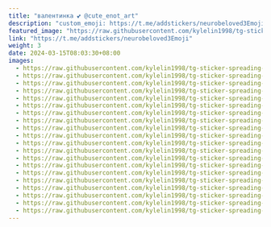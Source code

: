 ```yaml
---
title: "валентинка 💕 @cute_enot_art"
description: "custom_emoji: https://t.me/addstickers/neurobeloved3Emoji"
featured_image: "https://raw.githubusercontent.com/kylelin1998/tg-sticker-spreading-worldwide-images/main/img/062b57da-b33e-466a-a890-83e5bd9fd339.jpg"
link: "https://t.me/addstickers/neurobeloved3Emoji"
weight: 3
date: 2024-03-15T08:03:30+08:00
images:
  - https://raw.githubusercontent.com/kylelin1998/tg-sticker-spreading-worldwide-images/main/img/062b57da-b33e-466a-a890-83e5bd9fd339.jpg
  - https://raw.githubusercontent.com/kylelin1998/tg-sticker-spreading-worldwide-images/main/img/c96dea07-40a9-45a2-90eb-ebfb7f77446a.jpg
  - https://raw.githubusercontent.com/kylelin1998/tg-sticker-spreading-worldwide-images/main/img/96d97e96-a8c9-48a9-b055-07063af0b222.jpg
  - https://raw.githubusercontent.com/kylelin1998/tg-sticker-spreading-worldwide-images/main/img/52343699-aa47-4c83-a7fd-a699ee56fa67.jpg
  - https://raw.githubusercontent.com/kylelin1998/tg-sticker-spreading-worldwide-images/main/img/398d1c2b-f7c4-4fdb-b761-e0477699f575.jpg
  - https://raw.githubusercontent.com/kylelin1998/tg-sticker-spreading-worldwide-images/main/img/a9db6e18-4a8c-42f3-b152-80478035ccb6.jpg
  - https://raw.githubusercontent.com/kylelin1998/tg-sticker-spreading-worldwide-images/main/img/7b4a3bf9-b63b-4766-9dd2-e12183034821.jpg
  - https://raw.githubusercontent.com/kylelin1998/tg-sticker-spreading-worldwide-images/main/img/75665aaf-f534-44ec-a9b2-8be95b4b874a.jpg
  - https://raw.githubusercontent.com/kylelin1998/tg-sticker-spreading-worldwide-images/main/img/8e7036d8-9520-41cb-b6c7-b604c87f6853.jpg
  - https://raw.githubusercontent.com/kylelin1998/tg-sticker-spreading-worldwide-images/main/img/99fffcbb-57f0-4cd0-b16e-a93903f46311.jpg
  - https://raw.githubusercontent.com/kylelin1998/tg-sticker-spreading-worldwide-images/main/img/f8092abb-2564-41be-b172-4e175b39acd7.jpg
  - https://raw.githubusercontent.com/kylelin1998/tg-sticker-spreading-worldwide-images/main/img/ee80a3c6-291a-4a09-991b-b5fec251f9a7.jpg
  - https://raw.githubusercontent.com/kylelin1998/tg-sticker-spreading-worldwide-images/main/img/066d3dd7-eb3d-40b2-b70c-2b416a82fe4e.jpg
  - https://raw.githubusercontent.com/kylelin1998/tg-sticker-spreading-worldwide-images/main/img/7fd82639-6500-4e08-8f8d-3ebf48292706.jpg
  - https://raw.githubusercontent.com/kylelin1998/tg-sticker-spreading-worldwide-images/main/img/6c60ec17-ced0-44ca-b3ae-17c5666f40a6.jpg
  - https://raw.githubusercontent.com/kylelin1998/tg-sticker-spreading-worldwide-images/main/img/3a1725ca-ff21-4b4f-befd-487eb9e7bd36.jpg
  - https://raw.githubusercontent.com/kylelin1998/tg-sticker-spreading-worldwide-images/main/img/5199d313-64ac-465c-9cb6-a9ec3fc25708.jpg
  - https://raw.githubusercontent.com/kylelin1998/tg-sticker-spreading-worldwide-images/main/img/c3f5f4c6-d8d4-452a-be88-7e99bc1dc4dd.jpg
  - https://raw.githubusercontent.com/kylelin1998/tg-sticker-spreading-worldwide-images/main/img/0f122760-04dc-4202-9743-802c3cd8b9f3.jpg
  - https://raw.githubusercontent.com/kylelin1998/tg-sticker-spreading-worldwide-images/main/img/ea9e41a6-26fc-4322-9d91-e29f78640843.jpg
---
```

